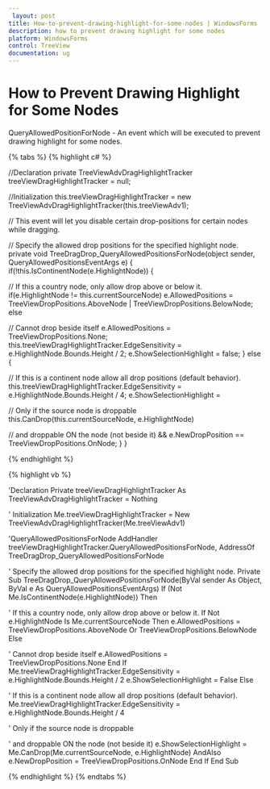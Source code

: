 ```yaml
---
 layout: post
title: How-to-prevent-drawing-highlight-for-some-nodes | WindowsForms | Syncfusion
description: how to prevent drawing highlight for some nodes
platform: WindowsForms
control: TreeView 
documentation: ug
---
```


# How to Prevent Drawing Highlight for Some Nodes

QueryAllowedPositionForNode - An event which will be executed to prevent drawing highlight for some nodes.

{% tabs %}
{% highlight c# %}

//Declaration 
private TreeViewAdvDragHighlightTracker treeViewDragHighlightTracker = null;

//Initialization
this.treeViewDragHighlightTracker = new TreeViewAdvDragHighlightTracker(this.treeViewAdv1);

// This event will let you disable certain drop-positions for certain nodes while dragging.

// Specify the allowed drop positions for the specified highlight node.
private void TreeDragDrop_QueryAllowedPositionsForNode(object sender, QueryAllowedPositionsEventArgs e)
{
    if(!this.IsContinentNode(e.HighlightNode))
    {

// If this a country node, only allow drop above or below it.
    if(e.HighlightNode != this.currentSourceNode)
    e.AllowedPositions = TreeViewDropPositions.AboveNode | TreeViewDropPositions.BelowNode;
    else

// Cannot drop beside itself
    e.AllowedPositions = TreeViewDropPositions.None;
    this.treeViewDragHighlightTracker.EdgeSensitivity = e.HighlightNode.Bounds.Height / 2;
    e.ShowSelectionHighlight = false;
    }
    else
    {

// If this is a continent node allow all drop positions (default behavior).
        this.treeViewDragHighlightTracker.EdgeSensitivity = e.HighlightNode.Bounds.Height / 4;
        e.ShowSelectionHighlight = 

// Only if the source node is droppable
        this.CanDrop(this.currentSourceNode, e.HighlightNode)

// and droppable ON the node (not beside it)
        && e.NewDropPosition == TreeViewDropPositions.OnNode;
    }
}

{% endhighlight %}

{% highlight vb %}

'Declaration
Private treeViewDragHighlightTracker As TreeViewAdvDragHighlightTracker = Nothing

' Initialization
Me.treeViewDragHighlightTracker = New TreeViewAdvDragHighlightTracker(Me.treeViewAdv1)

'QueryAllowedPositionsForNode
AddHandler treeViewDragHighlightTracker.QueryAllowedPositionsForNode, AddressOf TreeDragDrop_QueryAllowedPositionsForNode

' Specify the allowed drop positions for the specified highlight node.
Private Sub TreeDragDrop_QueryAllowedPositionsForNode(ByVal sender As Object, ByVal e As QueryAllowedPositionsEventArgs)
If (Not Me.IsContinentNode(e.HighlightNode)) Then

' If this a country node, only allow drop above or below it.
If Not e.HighlightNode Is Me.currentSourceNode Then
e.AllowedPositions = TreeViewDropPositions.AboveNode Or TreeViewDropPositions.BelowNode
Else

' Cannot drop beside itself
e.AllowedPositions = TreeViewDropPositions.None
End If
Me.treeViewDragHighlightTracker.EdgeSensitivity = e.HighlightNode.Bounds.Height / 2
e.ShowSelectionHighlight = False
Else

' If this is a continent node allow all drop positions (default behavior).
Me.treeViewDragHighlightTracker.EdgeSensitivity = e.HighlightNode.Bounds.Height / 4

' Only if the source node is droppable

' and droppable ON the node (not beside it)
e.ShowSelectionHighlight = Me.CanDrop(Me.currentSourceNode, e.HighlightNode) AndAlso e.NewDropPosition = TreeViewDropPositions.OnNode
End If
End Sub

{% endhighlight %}
{% endtabs %}
